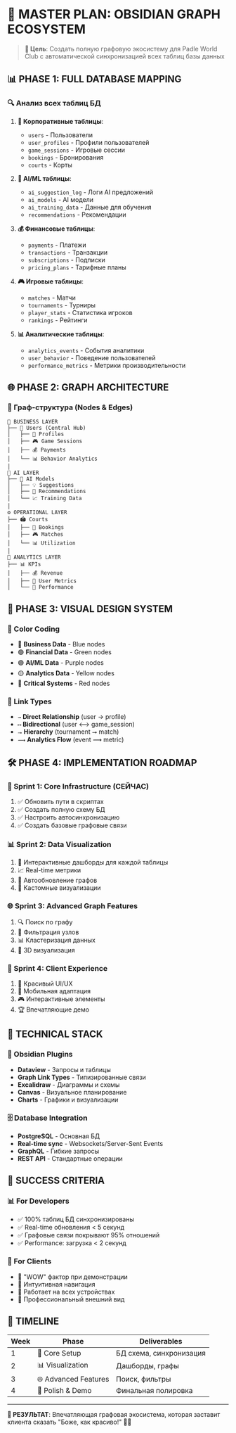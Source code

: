 # 🚀 **MASTER PLAN: OBSIDIAN GRAPH ECOSYSTEM**

> **🎯 Цель**: Создать полную графовую экосистему для Padle World Club с автоматической синхронизацией всех таблиц базы данных

## 📊 **PHASE 1: FULL DATABASE MAPPING**

### 🔍 Анализ всех таблиц БД

1. **🏢 Корпоративные таблицы**:

   - `users` - Пользователи
   - `user_profiles` - Профили пользователей
   - `game_sessions` - Игровые сессии
   - `bookings` - Бронирования
   - `courts` - Корты

2. **🤖 AI/ML таблицы**:

   - `ai_suggestion_log` - Логи AI предложений
   - `ai_models` - AI модели
   - `ai_training_data` - Данные для обучения
   - `recommendations` - Рекомендации

3. **💰 Финансовые таблицы**:

   - `payments` - Платежи
   - `transactions` - Транзакции
   - `subscriptions` - Подписки
   - `pricing_plans` - Тарифные планы

4. **🎮 Игровые таблицы**:

   - `matches` - Матчи
   - `tournaments` - Турниры
   - `player_stats` - Статистика игроков
   - `rankings` - Рейтинги

5. **📊 Аналитические таблицы**:
   - `analytics_events` - События аналитики
   - `user_behavior` - Поведение пользователей
   - `performance_metrics` - Метрики производительности

## 🌐 **PHASE 2: GRAPH ARCHITECTURE**

### 🎯 Граф-структура (Nodes & Edges)

```
🏢 BUSINESS LAYER
├── 👥 Users (Central Hub)
│   ├── 📝 Profiles
│   ├── 🎮 Game Sessions
│   ├── 💰 Payments
│   └── 📊 Behavior Analytics
│
🤖 AI LAYER
├── 🧠 AI Models
│   ├── 💡 Suggestions
│   ├── 🎯 Recommendations
│   └── 📈 Training Data
│
⚙️ OPERATIONAL LAYER
├── 🏟️ Courts
│   ├── 📅 Bookings
│   ├── 🎮 Matches
│   └── 📊 Utilization
│
💎 ANALYTICS LAYER
├── 📊 KPIs
│   ├── 💰 Revenue
│   ├── 👥 User Metrics
│   └── 🎯 Performance
```

## 🎨 **PHASE 3: VISUAL DESIGN SYSTEM**

### 🌈 Color Coding

- 🔵 **Business Data** - Blue nodes
- 🟢 **Financial Data** - Green nodes
- 🟣 **AI/ML Data** - Purple nodes
- 🟡 **Analytics Data** - Yellow nodes
- 🔴 **Critical Systems** - Red nodes

### 🔗 Link Types

- `→` **Direct Relationship** (user → profile)
- `⟷` **Bidirectional** (user ⟷ game_session)
- `⭢` **Hierarchy** (tournament ⭢ match)
- `⟿` **Analytics Flow** (event ⟿ metric)

## 🛠️ **PHASE 4: IMPLEMENTATION ROADMAP**

### 🚀 Sprint 1: Core Infrastructure (СЕЙЧАС)

1. ✅ Обновить пути в скриптах
2. ✅ Создать полную схему БД
3. ✅ Настроить автосинхронизацию
4. ✅ Создать базовые графовые связи

### 📊 Sprint 2: Data Visualization

1. 🎯 Интерактивные дашборды для каждой таблицы
2. 📈 Real-time метрики
3. 🔄 Автообновление графов
4. 🎨 Кастомные визуализации

### 🌐 Sprint 3: Advanced Graph Features

1. 🔍 Поиск по графу
2. 🎯 Фильтрация узлов
3. 📊 Кластеризация данных
4. 🚀 3D визуализация

### 💎 Sprint 4: Client Experience

1. 🎨 Красивый UI/UX
2. 📱 Мобильная адаптация
3. 🎮 Интерактивные элементы
4. 🏆 Впечатляющие демо

## 🔧 **TECHNICAL STACK**

### 🔌 Obsidian Plugins

- **Dataview** - Запросы и таблицы
- **Graph Link Types** - Типизированные связи
- **Excalidraw** - Диаграммы и схемы
- **Canvas** - Визуальное планирование
- **Charts** - Графики и визуализации

### 🗄️ Database Integration

- **PostgreSQL** - Основная БД
- **Real-time sync** - Websockets/Server-Sent Events
- **GraphQL** - Гибкие запросы
- **REST API** - Стандартные операции

## 🎯 **SUCCESS CRITERIA**

### 📊 For Developers

- ✅ 100% таблиц БД синхронизированы
- ✅ Real-time обновления < 5 секунд
- ✅ Графовые связи покрывают 95% отношений
- ✅ Performance: загрузка < 2 секунд

### 🎨 For Clients

- 🌟 "WOW" фактор при демонстрации
- 🎯 Интуитивная навигация
- 📱 Работает на всех устройствах
- 💎 Профессиональный внешний вид

## 📅 **TIMELINE**

| Week | Phase                | Deliverables            |
| ---- | -------------------- | ----------------------- |
| 1    | 🚀 Core Setup        | БД схема, синхронизация |
| 2    | 📊 Visualization     | Дашборды, графы         |
| 3    | 🌐 Advanced Features | Поиск, фильтры          |
| 4    | 💎 Polish & Demo     | Финальная полировка     |

---

**🎊 РЕЗУЛЬТАТ**: Впечатляющая графовая экосистема, которая заставит клиента сказать "Боже, как красиво!" 🚀✨
